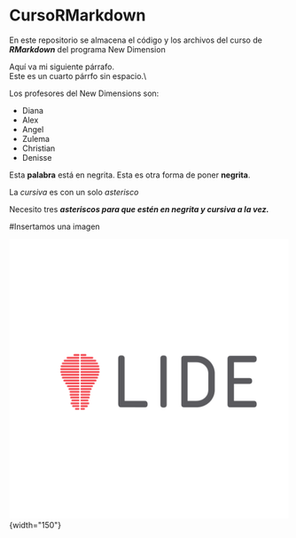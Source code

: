 # CursoRMarkdown

En este repositorio se almacena el código y los archivos del curso de ***RMarkdown*** del programa New Dimension

Aquí va mi siguiente párrafo.\
Este es un cuarto párrfo sin espacio.\

Los profesores del New Dimensions son:

-   Diana
-   Alex
-   Angel
-   Zulema
-   Christian
-   Denisse

Esta **palabra** está en negrita. Esta es otra forma de poner **negrita**.

La *cursiva* es con un solo *asterisco*

Necesito tres ***asteriscos para que estén en negrita y cursiva a la vez.***

#Insertamos una imagen

![](images/imagenLIDE.png){width="150"}
